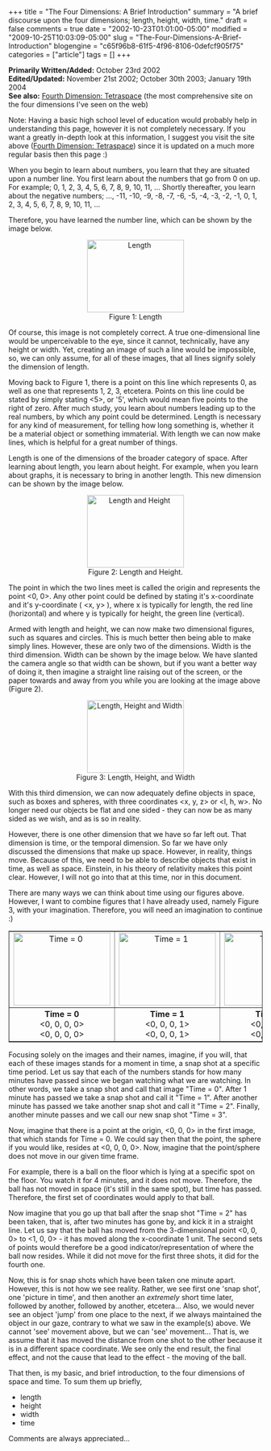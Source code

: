 +++
title = "The Four Dimensions: A Brief Introduction"
summary = "A brief discourse upon the four dimensions; length, height, width, time."
draft = false
comments = true
date = "2002-10-23T01:01:00-05:00"
modified = "2009-10-25T10:03:09-05:00"
slug = "The-Four-Dimensions-A-Brief-Introduction"
blogengine = "c65f96b8-61f5-4f96-8106-0defcf905f75"
categories = ["article"]
tags = []
+++

<p><strong>Primarily Written/Added:</strong> October 23rd 2002<br /><strong>Edited/Updated:</strong> November 21st 2002; October 30th 2003; January 19th 2004<br /><strong>See also:</strong> <a rel="external" href="http://tetraspace.alkaline.org">Fourth Dimension: Tetraspace</a> (the most comprehensive site on the four dimensions I've seen on the web)</p>
<div class="note">
<p>Note: Having a basic high school level of education would probably help in understanding this page, however it is not completely necessary. If you want a greatly in-depth look at this information, I suggest you visit the site above (<a rel="external" href="http://tetraspace.alkaline.org">Fourth Dimension: Tetraspace</a>) since it is updated on a much more regular basis then this page :)</p>
</div>
<p>When you begin to learn about numbers, you learn that they are situated upon a number line. You first learn about the numbers that go from 0 on up. For example; 0, 1, 2, 3, 4, 5, 6, 7, 8, 9, 10, 11, ... Shortly thereafter, you learn about the negative numbers; ..., -11, -10, -9, -8, -7, -6, -5, -4, -3, -2, -1, 0, 1, 2, 3, 4, 5, 6, 7, 8, 9, 10, 11, ...</p>
<p>Therefore, you have learned the number line, which can be shown by the image below.</p>
<p style="text-align: center"><img src="http://media.jamesrskemp.com/graphics/misc/length.jpg" border="0" alt="Length" width="192" height="144" /><br />Figure 1: Length</p>
<p>Of course, this image is not completely correct. A true one-dimensional line would be unperceivable to the eye, since it cannot, technically, have any height or width. Yet, creating an image of such a line would be impossible, so, we can only assume, for all of these images, that all lines signify solely the dimension of length.</p>
<p>Moving back to Figure 1, there is a point on this line which represents 0, as well as one that represents 1, 2, 3, etcetera. Points on this line could be stated by simply stating &lt;5&gt;, or '5', which would mean five points to the right of zero. After much study, you learn about numbers leading up to the real numbers, by which any point could be determined. Length is necessary for any kind of measurement, for telling how long something is, whether it be a material object or something immaterial. With length we can now make lines, which is helpful for a great number of things.</p>
<p>Length is one of the dimensions of the broader category of space. After learning about length, you learn about height. For example, when you learn about graphs, it is necessary to bring in another length. This new dimension can be shown by the image below.</p>
<p style="text-align: center"><img src="http://media.jamesrskemp.com/graphics/misc/height.jpg" border="0" alt="Length and Height" width="192" height="144" /><br />Figure 2: Length and Height.</p>
<p>The point in which the two lines meet is called the origin and represents the point &lt;0, 0&gt;. Any other point could be defined by stating it's x-coordinate and it's y-coordinate ( &lt;x, y&gt; ), where x is typically for length, the red line (horizontal) and where y is typically for height, the green line (vertical).</p>
<p>Armed with length and height, we can now make two dimensional figures, such as squares and circles. This is much better then being able to make simply lines. However, these are only two of the dimensions. Width is the third dimension. Width can be shown by the image below. We have slanted the camera angle so that width can be shown, but if you want a better way of doing it, then imagine a straight line raising out of the screen, or the paper towards and away from you while you are looking at the image above (Figure 2).</p>
<p style="text-align: center"><img src="http://media.jamesrskemp.com/graphics/misc/width.jpg" border="0" alt="Length, Height and Width" width="192" height="144" /><br />Figure 3: Length, Height, and Width</p>
<p>With this third dimension, we can now adequately define objects in space, such as boxes and spheres, with three coordinates &lt;x, y, z&gt; or &lt;l, h, w&gt;. No longer need our objects be flat and one sided - they can now be as many sided as we wish, and as is so in reality.</p>
<p>However, there is one other dimension that we have so far left out. That dimension is time, or the temporal dimension. So far we have only discussed the dimensions that make up space. However, in reality, things move. Because of this, we need to be able to describe objects that exist in time, as well as space. Einstein, in his theory of relativity makes this point clear. However, I will not go into that at this time, nor in this document.</p>
<p>There are many ways we can think about time using our figures above. However, I want to combine figures that I have already used, namely Figure 3, with your imagination. Therefore, you will need an imagination to continue :)</p>
<table style="width: 100%; border-collapse: collapse;" border="1" cellspacing="0" cellpadding="0" align="center">
<tbody>
<tr>
<td width="25%" align="center"><img src="http://media.jamesrskemp.com/graphics/misc/width.jpg" border="0" alt="Time = 0" width="192" height="144" /></td>
<td width="25%" align="center"><img src="http://media.jamesrskemp.com/graphics/misc/width.jpg" border="0" alt="Time = 1" width="192" height="144" /></td>
<td width="25%" align="center"><img src="http://media.jamesrskemp.com/graphics/misc/width.jpg" border="0" alt="Time = 2" width="192" height="144" /></td>
<td width="25%" align="center"><img src="http://media.jamesrskemp.com/graphics/misc/width.jpg" border="0" alt="Time = 3" width="192" height="144" /></td>
</tr>
<tr>
<td width="25%" align="center"><strong>Time = 0</strong><br />&lt;0, 0, 0, 0&gt;<br />&lt;0, 0, 0, 0&gt;</td>
<td width="25%" align="center"><strong>Time = 1</strong><br />&lt;0, 0, 0, 1&gt;<br />&lt;0, 0, 0, 1&gt;</td>
<td width="25%" align="center"><strong>Time = 2</strong><br />&lt;0, 0, 0, 2&gt;<br />&lt;0, 0, 0, 2&gt;</td>
<td width="25%" align="center"><strong>Time = 3</strong><br />&lt;0, 0, 0, 3&gt;<br />&lt;1, 0, 0, 3&gt;</td>
</tr>
</tbody>
</table>
<p>Focusing solely on the images and their names, imagine, if you will, that each of these images stands for a moment in time, a snap shot at a specific time period. Let us say that each of the numbers stands for how many minutes have passed since we began watching what we are watching. In other words, we take a snap shot and call that image "Time = 0". After 1 minute has passed we take a snap shot and call it "Time = 1". After another minute has passed we take another snap shot and call it "Time = 2". Finally, another minute passes and we call our new snap shot "Time = 3".</p>
<p>Now, imagine that there is a point at the origin, &lt;0, 0, 0&gt; in the first image, that which stands for Time = 0. We could say then that the point, the sphere if you would like, resides at &lt;0, 0, 0, 0&gt;. Now, imagine that the point/sphere does not move in our given time frame.</p>
<p>For example, there is a ball on the floor which is lying at a specific spot on the floor. You watch it for 4 minutes, and it does not move. Therefore, the ball has not moved in space (it's still in the same spot), but time has passed. Therefore, the first set of coordinates would apply to that ball.</p>
<p>Now imagine that you go up that ball after the snap shot "Time = 2" has been taken, that is, after two minutes has gone by, and kick it in a straight line. Let us say that the ball has moved from the 3-dimensional point &lt;0, 0, 0&gt; to &lt;1, 0, 0&gt; - it has moved along the x-coordinate 1 unit. The second sets of points would therefore be a good indicator/representation of where the ball now resides. While it did not move for the first three shots, it did for the fourth one.</p>
<p>Now, this is for snap shots which have been taken one minute apart. However, this is not how we see reality. Rather, we see first one 'snap shot', one 'picture in time', and then another an <em>extremely</em> short time later, followed by another, followed by another, etcetera... Also, we would never see an object 'jump' from one place to the next, if we always maintained the object in our gaze, contrary to what we saw in the example(s) above. We cannot 'see' movement above, but we can 'see' movement... That is, we assume that it has moved the distance from one shot to the other because it is in a different space coordinate. We see only the end result, the final effect, and not the cause that lead to the effect - the moving of the ball.</p>
<p>That then, is my basic, and brief introduction, to the four dimensions of space and time. To sum them up briefly,</p>
<ul>
<li>length</li>
<li>height</li>
<li>width</li>
<li>time</li>
</ul>
<p>Comments are always appreciated...</p>
